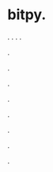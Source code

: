 # bitpy.
.
.
.
.












.






















































.
























.



























.

















































































.































































.































































































.















.










